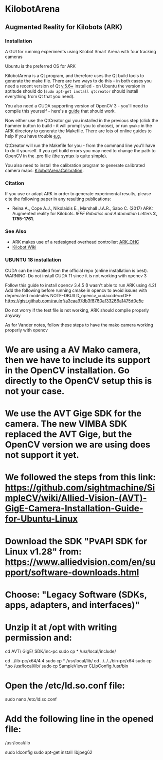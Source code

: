 # KilobotArena
## Augmented Reality for Kilobots (ARK)
### Installation

A GUI for running experiments using Kilobot Smart Arena with four tracking cameras

Ubuntu is the preferred OS for ARK

KilobotArena is a Qt program, and therefore uses the Qt build tools to generate the make file. There are two ways to do this - in both cases you need a recent version of Qt [v.5.6+](www.qt.io) installed - on Ubuntu the version in aptitude should do (`sudo apt-get install qtcreator` should install everything from Qt that you need).

You also need a CUDA supporting version of OpenCV 3 - you'll need to compile this yourself - here's a [guide](https://gist.github.com/filitchp/5645d5eebfefe374218fa2cbf89189aa) that should work. 

Now either use the QtCreator gui you installed in the previous step (click the hammer button to build - it will prompt you to choose), or run `qmake` in the ARK directory to generate the Makefile. There are lots of online guides to help if you have trouble [e.g.](http://doc.qt.io/qtcreator/creator-building-targets.html)

QtCreator will run the Makefile for you - from the command line you'll have to do it yourself. If you get build errors you may need to change the path to OpenCV in the .pro file (the syntax is quite simple).

You also need to install the calibration program to generate calibrated camera maps: [KilobotArenaCalibration](https://github.com/DiODeProject/KilobotArenaCalibration).

### Citation

If you use or adapt ARK in order to generate experimental results, please cite the following paper in any resulting publications:

* Reina A., Cope A.J., Nikolaidis E., Marshall J.A.R., Sabo C. (2017) ARK: Augmented reality for Kilobots. *IEEE Robotics and Automation Letters* **2, 1755-1761**.

### See Also

* ARK makes use of a redesigned overhead controller: [ARK_OHC](https://github.com/DiODeProject/ARK_OHC)
* [Kilobot Wiki](http://diode.group.shef.ac.uk/kilobots/index.php/Kilobots)

### UBUNTU 18 installation 
CUDA can be installed from the official repo (online installation is best). 
WARNING: Do not install CUDA 11 since it is not working with opencv 3

Follow this guide to install opencv 3.4.5 (I wasn't able to run ARK using 4.2)
Add the following before running cmake in opencv to avoid issues with deprecated modeules NOTE-DBUILD_opencv_cudacodec=OFF
https://gist.github.com/raulqf/a3caa97db3f8760af33266a1475d0e5e

Do not worry if the test file is not working, ARK should compile properly anyway

As for Vander notes, follow these steps to have the mako camera working properly with opencv
# We are using a AV Mako camera, then we have to include its support in the OpenCV installation. Go directly to the OpenCV setup this is not your case.
# We use the AVT Gige SDK for the camera. The new VIMBA SDK replaced the AVT Gige, but the OpenCV version we are using does not support it yet.
# We followed the steps from this link: https://github.com/sightmachine/SimpleCV/wiki/Allied-Vision-(AVT)-GigE-Camera-Installation-Guide-for-Ubuntu-Linux

# Download the SDK "PvAPI SDK for Linux v1.28" from: https://www.alliedvision.com/en/support/software-downloads.html
# Choose: "Legacy Software (SDKs, apps, adapters, and interfaces)"
# Unzip it at /opt with writing permission and:

cd AVT\ GigE\ SDK/inc-pc
sudo cp * /usr/local/include/

cd ../lib-pc/x64/4.4
sudo cp * /usr/local/lib/
cd ../../../bin-pc/x64
sudo cp *.so /usr/local/lib/
sudo cp SampleViewer CLIpConfig /usr/bin


# Open the /etc/ld.so.conf file:
sudo nano /etc/ld.so.conf
# Add the following line in the opened file:
/usr/local/lib


sudo ldconfig
sudo apt-get install libjpeg62


